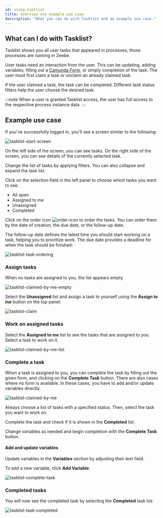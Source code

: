 ```yaml
---
id: using-tasklist
title: Overview and example use case
description: "What you can do with Tasklist and an example use case."
---
```


## What can I do with Tasklist?

Tasklist shows you all user tasks that appeared in processes; those processes are running in Zeebe.

User tasks need an interaction from the user. This can be updating, adding variables, filling out a [Camunda Form](../../../guides/utilizing-forms.md), or simply completion of the task. The user must first claim a task or unclaim an already claimed task.

If the user claimed a task, the task can be completed. Different task status filters help the user choose the desired task.

:::note
When a user is granted Tasklist access, the user has full access to the respective process instance data.
:::

<!--- Should probably reiterate who can grant Tasklist access here. Is it an Admin, or Camunda itself? --->

## Example use case

If you've successfully logged in, you'll see a screen similar to the following:

![tasklist-start-screen](../img/tasklist-start-screen_light.png)

On the left side of the screen, you can see tasks. On the right side of the screen, you can see details of the currently selected task.

Change the list of tasks by applying filters. You can also collapse and expand the task list.

Click on the selection field in the left panel to choose which tasks you want to see:

- All open
- Assigned to me
- Unassigned
- Completed

Click on the order icon ![order-icon](img/order-icon.png) to order the tasks. You can order them by the date of creation, the due date, or the follow-up date.

The follow-up date defines the latest time you should start working on a task, helping you to prioritize work.
The due date provides a deadline for when the task should be finished:

![tasklist-task-ordering](img/tasklist-task-ordering.png)

### Assign tasks

When no tasks are assigned to you, the list appears empty

![tasklist-claimed-by-me-empty](img/tasklist-claimed-by-me-empty_light.png)

Select the **Unassigned** list and assign a task to yourself using the **Assign to me** button on the top panel:

![tasklist-claim](img/tasklist-claim_light.png)

### Work on assigned tasks

Select the **Assigned to me** list to see the tasks that are assigned to you. Select a task to work on it.

![tasklist-claimed-by-me-list](img/tasklist-claimed-by-me-list_light.png)

### Complete a task

When a task is assigned to you, you can complete the task by filling out the given form, and clicking on the **Complete Task** button. There are also cases where no form is available. In these cases, you have to add and/or update variables directly.

![tasklist-claimed-by-me](img/tasklist-claimed-by-me_light.png)

Always choose a list of tasks with a specified status. Then, select the task you want to work on.

Complete the task and check if it is shown in the **Completed** list.

Change variables as needed and begin completion with the **Complete Task** button.

#### Add and update variables

Update variables in the **Variables** section by adjusting their text field.

To add a new variable, click **Add Variable**.

![tasklist-complete-task](img/tasklist-complete-task_light.png)

### Completed tasks

You will now see the completed task by selecting the **Completed** task list:

![tasklist-task-completed](img/tasklist-task-completed_light.png)
